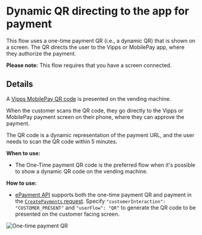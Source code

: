 <!-- START_METADATA
---
title: Dynamic QR directing to the app for payment
sidebar_label: Dynamic QR direct to the app for payment
sidebar_position: 10
pagination_next: null
pagination_prev: null
---
END_METADATA -->

# Dynamic QR directing to the app for payment

This flow uses a one-time payment QR (i.e., a dynamic QR) that is shown on a screen.
The QR directs the user to the Vipps or MobilePay app, where they authorize the payment.

**Please note:** This flow requires that you have a screen connected.

## Details

A [Vipps MobilePay QR code](https://developer.vippsmobilepay.com/docs/APIs/qr-api/vipps-qr-api/#one-time-payment-qr-codes) is presented on the vending machine.

When the customer scans the QR code, they go directly to the Vipps or MobilePay payment screen on their phone, where they can approve the payment.

The QR code is a dynamic representation of the payment URL, and the user needs to scan the QR code within 5 minutes.  

**When to use:**

* The One-Time payment QR code is the preferred flow when it's possible to show a dynamic QR code on the vending machine.

**How to use:**

* [ePayment API](https://developer.vippsmobilepay.com/docs/APIs/epayment-api) supports both the one-time payment QR and payment in the
[`CreatePayments` request](https://developer.vippsmobilepay.com/api/epayment#tag/CreatePayments).
Specify `"customerInteraction": "CUSTOMER_PRESENT"` and  `"userFlow": "QR"` to generate the QR code to be presented on the customer facing screen.

![One-time payment QR](images/0_one_time_payment_qr.jpg)

